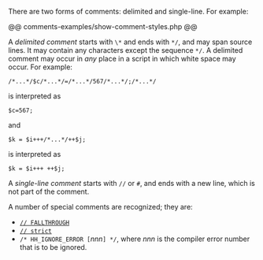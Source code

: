 There are two forms of comments: delimited and single-line.  For example:

@@ comments-examples/show-comment-styles.php @@

A *delimited comment* starts with `\*` and ends with `*/`, and may span source lines. It may contain any characters except 
the sequence `*/`. A delimited comment may occur in *any* place in a script in which white space may occur. For example:

```Hack
/*...*/$c/*...*/=/*...*/567/*...*/;/*...*/
```

is interpreted as 

```Hack
$c=567;
```

and

```Hack
$k = $i+++/*...*/++$j;
```

is interpreted as

```Hack
$k = $i+++ ++$j;
```

A *single-line comment* starts with `//` or `#`, and ends with a new line, which is not part of the comment.

A number of special comments are recognized; they are:
* [`// FALLTHROUGH`](../statements/switch.md)
* [`// strict`](program-structure.md)
* `/* HH_IGNORE_ERROR [`*nnn*`] */`, where *nnn* is the compiler error number that is to be ignored.

